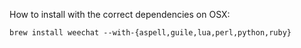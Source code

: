 How to install with the correct dependencies on OSX:

    brew install weechat --with-{aspell,guile,lua,perl,python,ruby}
